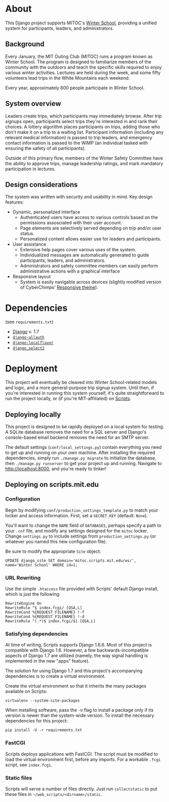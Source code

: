 # About
This Django project supports MITOC's [Winter School][ws], providing a unified
system for participants, leaders, and administrators.

## Background
Every January, the MIT Outing Club (MITOC) runs a program known as Winter School.
The program is designed to familiarize members of the community with the outdoors
and teach the specific skills required to enjoy various winter activities.
Lectures are held during the week, and some fifty volunteers lead trips in the
White Mountains each weekend.

Every year, approximately 600 people participate in Winter School. 

## System overview
Leaders create trips, which participants may immediately browse. After trip
signups open, participants select trips they're interested in and rank their
choices. A lottery algorithm places participants on trips, adding those who
don't make it on a trip to a waiting list. Participant information (including
any relevant medical information) is passed to trip leaders, and emergency
contact information is passed to the WIMP (an individual tasked with ensuring
the safety of all participants).

Outside of this primary flow, members of the Winter Safety Committee have the
ability to approve trips, manage leadership ratings, and mark mandatory
participation in lectures.


## Design considerations
The system was written with security and usability in mind. Key design features:

- Dynamic, personalized interface
    - Authenticated users have access to various controls
      based on the permissions assosciated with their user account.
    - Page elements are selectively served depending on trip and/or user status.
    - Personalized content allows easier use for leaders and participants.
- User assistance
    - Extensive help pages cover various uses of the system.
    - Individualized messages are automatically generated to guide
      participants, leaders, and administrators.
    - Administrators and safety committee members can easily perform
      administrative actions with a graphical interface
- Responsive layout
    - System is easily navigable across devices (slightly modified version of
      CyberChimps' [Responsive theme][responsive]).


# Dependencies
(see `requirements.txt`)

- [Django][django] v. 1.7
- [`django-allauth`][allauth]
- [`django-localflavor`][localflavor]
- [`django_select2`][django_select2]


# Deployment
This project will eventually be cleaved into Winter School-related models
and logic, and a more general-purpose trip signup system. Until then, if you're
interested in running this system yourself, it's quite straightforward to run
the project locally, or (if you're MIT-affiliated) on [Scripts][scripts].

## Deploying locally
This project is designed to be rapidly deployed on a local system for testing.
A SQLite database removes the need for a SQL server and Django's console-based
email backend removes the need for an SMTP server.

The default settings (`conf/local_settings.py`) contain everything you need to
get up and running on your own machine. After installing the required
dependencies, simply run `./manage.py migrate` to initialize the database, then
`./manage.py runserver` to get your project up and running. Navigate to
[http://localhost:8000](http://localhost:8000), and you're ready to tinker!


## Deploying on scripts.mit.edu

### Configuration
Begin by modifying `conf/production_settings_template.py` to match your locker
and access information. First, set a `SECRET_KEY` (default: `None`).

You'll want to change the `NAME` field of `DATABASES`, perhaps specify a path
to your `.cnf` file, and modify any settings designed for the `mitoc` locker.
Change `settings.py` to include settings from `production_settings.py` (or
whatever you named this new configuration file).

Be sure to modify the appropriate `Site` object:

    UPDATE django_site SET domain='mitoc.scripts.mit.edu/ws/', name='Winter School' WHERE id=1;

### URL Rewriting
Use the simple `.htaccess` file provided with Scripts' default Django install,
which is just the following:

    RewriteEngine On
    RewriteRule ^$ index.fcgi/ [QSA,L]
    RewriteCond %{REQUEST_FILENAME} !-f
    RewriteCond %{REQUEST_FILENAME} !-d
    RewriteRule ^(.*)$ index.fcgi/$1 [QSA,L]

### Satisfying dependencies
At time of writing, Scripts supports Django 1.6.6. Most of this project is 
compatible with Django 1.6. However, a few backwards-incompatible aspects of
Django 1.7 are utilized (namely, the way signal handling is implemented in the
new "apps" feature).

The solution for using Django 1.7 and this project's accompanying
dependencies is to create a virtual environment.

Create the virtual environment so that it inherits the many packages available
on Scripts:

    virtualenv --system-site-packages

When installing software, pass the `-U` flag to install a package only if its
version is newer than the system-wide version. To install the necessary
dependencies for this project:

    pip install -U -r requirements.txt

### FastCGI
Scripts deploys applications with FastCGI. The script must be modified to load
the virtual environment first, before any imports. For a workable `.fcgi` script,
see `index.fcgi`.

### Static files
Scripts will serve a number of files directly. Just run `collectstatic` to put these files 
in `~/web_scripts/<dirname>/static`.



  [django]: https://github.com/django/django
  [allauth]: https://github.com/pennersr/django-allauth
  [localflavor]: https://github.com/django/django-localflavor
  [django_select2]: https://github.com/applegrew/django-select2

  [scripts]: http://scripts.mit.edu
  [ws]: http://mitoc.scripts.mit.edu/ws
  [responsive]: cyberchimps.com/responsive-theme/
